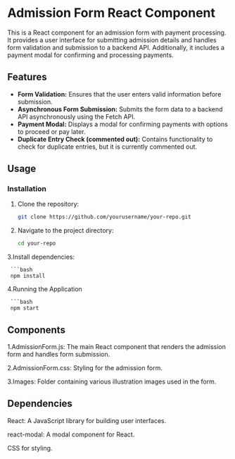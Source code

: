 # Admission Form React Component

This is a React component for an admission form with payment processing. It provides a user interface for submitting admission details and handles form validation and submission to a backend API. Additionally, it includes a payment modal for confirming and processing payments.

## Features

- **Form Validation:** Ensures that the user enters valid information before submission.
- **Asynchronous Form Submission:** Submits the form data to a backend API asynchronously using the Fetch API.
- **Payment Modal:** Displays a modal for confirming payments with options to proceed or pay later.
- **Duplicate Entry Check (commented out):** Contains functionality to check for duplicate entries, but it is currently commented out.

## Usage

### Installation

1. Clone the repository:

      ```bash
      git clone https://github.com/yourusername/your-repo.git

2. Navigate to the project directory:
  
     ```bash
     cd your-repo


3.Install dependencies:

     ```bash
     npm install

4.Running the Application
  
     ```bash
     npm start
     

## Components

1.AdmissionForm.js: The main React component that renders the admission form and handles form submission.

2.AdmissionForm.css: Styling for the admission form.

3.Images: Folder containing various illustration images used in the form.

## Dependencies

React: A JavaScript library for building user interfaces.

react-modal: A modal component for React.

CSS for styling.
